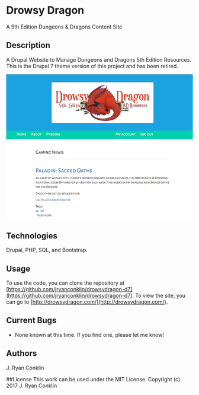 # Drowsy Dragon
A 5th Edition Dungeons & Dragons Content Site

## Description
A Drupal Website to Manage Dungeons and Dragons 5th Edition Resources. This is the Drupal 7 theme version of this project and has been retired.

<img src="screenshot.png" alt="a screenshot of this project">

## Technologies

Drupal, PHP, SQL, and Bootstrap.

## Usage

To use the code, you can clone the repository at [https://github.com/jryanconklin/drowsydragon-d7](https://github.com/jryanconklin/drowsydragon-d7).
To view the site, you can go to [http://drowsydragon.com/](http://drowsydragon.com/).

## Current Bugs

* None known at this time. If you find one, please let me know!

## Authors
J. Ryan Conklin

##License
This work can be used under the MIT License.
Copyright (c) 2017 J. Ryan Conklin
